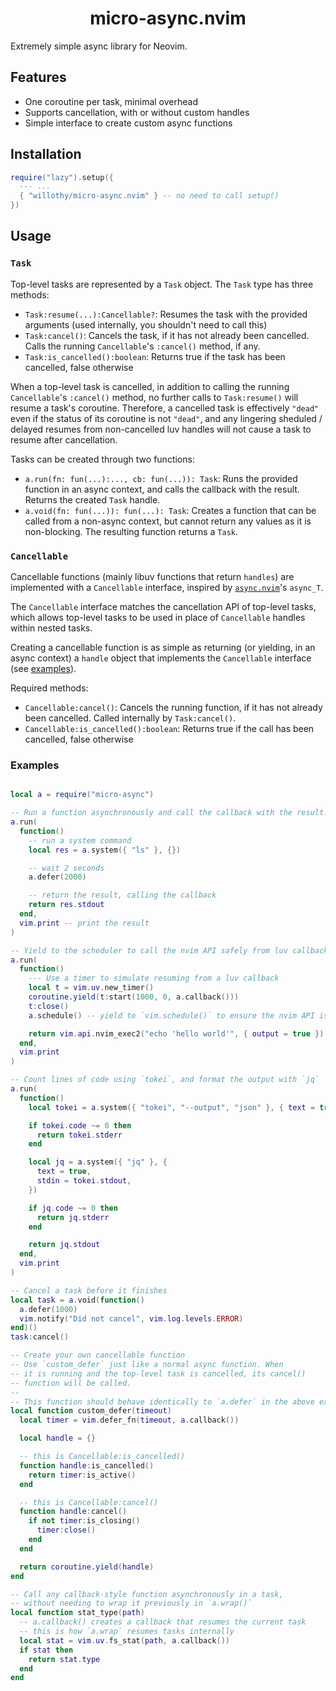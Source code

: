 <div align="center">
  <h1>micro-async.nvim</h1>
</div>

Extremely simple async library for Neovim.

## Features

- One coroutine per task, minimal overhead
- Supports cancellation, with or without custom handles
- Simple interface to create custom async functions

## Installation

```lua
require("lazy").setup({
  --- ...
  { "willothy/micro-async.nvim" } -- no need to call setup()
})
```

## Usage

### `Task`

Top-level tasks are represented by a `Task` object. The `Task` type has three methods:

- `Task:resume(...):Cancellable?`: Resumes the task with the provided arguments (used internally, you shouldn't need to call this)
- `Task:cancel()`: Cancels the task, if it has not already been cancelled. Calls the running `Cancellable`'s `:cancel()` method, if any.
- `Task:is_cancelled():boolean`: Returns true if the task has been cancelled, false otherwise

When a top-level task is cancelled, in addition to calling the running `Cancellable`'s `:cancel()` method, no further calls to `Task:resume()` will resume a task's coroutine. Therefore, a cancelled task is effectively `"dead"` even if the status
of its coroutine is not `"dead"`, and any lingering sheduled / delayed resumes from non-cancelled luv handles will not cause a task to resume after cancellation.

Tasks can be created through two functions:

- `a.run(fn: fun(...):..., cb: fun(...)): Task`: Runs the provided function in an async context, and calls the callback with the result. Returns the created `Task` handle.
- `a.void(fn: fun(...)): fun(...): Task`: Creates a function that can be called from a non-async context, but cannot return any values as it is non-blocking. The resulting function returns a `Task`.

### `Cancellable`

Cancellable functions (mainly libuv functions that return `handles`) are implemented with a `Cancellable` interface, inspired by [`async.nvim`](https://github.com/lewis6991/async.nvim)'s `async_T`.

The `Cancellable` interface matches the cancellation API of top-level tasks, which allows top-level tasks to be used in place of `Cancellable` handles within nested tasks.

Creating a cancellable function is as simple as returning (or yielding, in an async context) a `handle` object that implements the `Cancellable` interface (see [examples](###Examples)).

Required methods:

- `Cancellable:cancel()`: Cancels the running function, if it has not already been cancelled. Called internally by `Task:cancel()`.
- `Cancellable:is_cancelled():boolean`: Returns true if the call has been cancelled, false otherwise

### Examples

```lua

local a = require("micro-async")

-- Run a function asynchronously and call the callback with the result.
a.run(
  function()
    -- run a system command
    local res = a.system({ "ls" }, {})

    -- wait 2 seconds
    a.defer(2000)

    -- return the result, calling the callback
    return res.stdout
  end,
  vim.print -- print the result
)

-- Yield to the scheduler to call the nvim API safely from luv callbacks
a.run(
  function()
    --- Use a timer to simulate resuming from a luv callback
    local t = vim.uv.new_timer()
    coroutine.yield(t:start(1000, 0, a.callback()))
    t:close()
    a.schedule() -- yield to `vim.schedule()` to ensure the nvim API is safe to call

    return vim.api.nvim_exec2("echo 'hello world'", { output = true }).output
  end,
  vim.print
)

-- Count lines of code using `tokei`, and format the output with `jq`
a.run(
  function()
    local tokei = a.system({ "tokei", "--output", "json" }, { text = true })

    if tokei.code ~= 0 then
      return tokei.stderr
    end

    local jq = a.system({ "jq" }, {
      text = true,
      stdin = tokei.stdout,
    })

    if jq.code ~= 0 then
      return jq.stderr
    end

    return jq.stdout
  end,
  vim.print
)

-- Cancel a task before it finishes
local task = a.void(function()
  a.defer(1000)
  vim.notify("Did not cancel", vim.log.levels.ERROR)
end)()
task:cancel()

-- Create your own cancellable function
-- Use `custom_defer` just like a normal async function. When
-- it is running and the top-level task is cancelled, its cancel()
-- function will be called.
--
-- This function should behave identically to `a.defer` in the above example
local function custom_defer(timeout)
  local timer = vim.defer_fn(timeout, a.callback())

  local handle = {}

  -- this is Cancellable:is_cancelled()
  function handle:is_cancelled()
    return timer:is_active()
  end

  -- this is Cancellable:cancel()
  function handle:cancel()
    if not timer:is_closing()
      timer:close()
    end
  end

  return coroutine.yield(handle)
end

-- Call any callback-style function asynchronously in a task,
-- without needing to wrap it previously in `a.wrap()`
local function stat_type(path)
  -- a.callback() creates a callback that resumes the current task
  -- this is how `a.wrap` resumes tasks internally
  local stat = vim.uv.fs_stat(path, a.callback())
  if stat then
    return stat.type
  end
end
```
